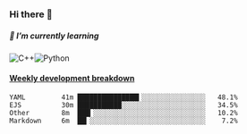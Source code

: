 ### Hi there 👋

##### 🌱 I’m currently learning

![C++](https://img.shields.io/badge/-C++-00599C?style=flat-square&logo=c)![Python](https://img.shields.io/badge/-Python-black?style=flat-square&logo=Python)


<!-- waka-box start -->
#### <a href="https://gist.github.com/bf274261b4c8553e17fc709dfc3cfa97" target="_blank">Weekly development breakdown</a>
```text
YAML      	 41m ███████████████▍░░░░░░░░░░░░░░░░   48.1% 
EJS       	 30m ███████████░░░░░░░░░░░░░░░░░░░░░   34.5% 
Other     	 8m  ███▎░░░░░░░░░░░░░░░░░░░░░░░░░░░░   10.2% 
Markdown  	 6m  ██▎░░░░░░░░░░░░░░░░░░░░░░░░░░░░░    7.2% 
```
<!-- Powered by https://github.com/YouEclipse/waka-box-go . -->
<!-- waka-box end -->



<!--
**KomoreKalu/KomoreKalu** is a ✨ _special_ ✨ repository because its `README.md` (this file) appears on your GitHub profile.

Here are some ideas to get you started:

- 🔭 I’m currently working on ...
- 🌱 I’m currently learning ...
- 👯 I’m looking to collaborate on ...
- 🤔 I’m looking for help with ...
- 💬 Ask me about ...
- 📫 How to reach me: ...
- 😄 Pronouns: ...
- ⚡ Fun fact: ...
-->
